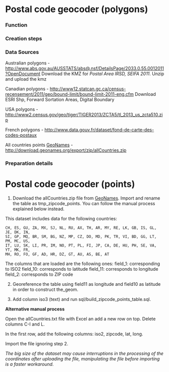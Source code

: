 Postal code geocoder (polygons)
===============

### Function

### Creation steps

### Data Sources

Australian polygons - http://www.abs.gov.au/AUSSTATS/abs@.nsf/DetailsPage/2033.0.55.0012011?OpenDocument
Download the KMZ for *Postal Area IRSD, SEIFA 2011*. Unzip and upload the kmz

Canadian polygons - http://www12.statcan.gc.ca/census-recensement/2011/geo/bound-limit/bound-limit-2011-eng.cfm
Download ESRI Shp, Forward Sortation Areas, Digital Boundary 

USA polygons - http://www2.census.gov/geo/tiger/TIGER2013/ZCTA5/tl_2013_us_zcta510.zip

French polygons - http://www.data.gouv.fr/dataset/fond-de-carte-des-codes-postaux

All countries points [GeoNames](www.geonames.org) - http://download.geonames.org/export/zip/allCountries.zip


### Preparation details

# Postal code geocoder (points)

1. Download the allCountries.zip file from [GeoNames](www.geonames.org). Import and rename the table as tmp_zipcode_points. You can follow the manual process explained below instead.

This dataset includes data for the following countries:

````
CH, ES, GU, ZA, MX, SJ, NL, RU, AX, TH, AR, MY, RE, LK, GB, IS, GL, JE, DK, IN,
SI, GP, MQ, BR, SM, BG, NZ, MP, CZ, DO, MD, PK, TR, VI, BD, GG, LT, PM, MC, US,
IT, LU, SK, LI, PR, IM, NO, PT, PL, FI, JP, CA, DE, HU, PH, SE, VA, YT, MK, FR,
MH, RO, FO, GF, AD, HR, DZ, GT, AU, AS, BE, AT
````

The columns that are loaded are the following ones:
field_1: corresponding to ISO2
field_10: corresponds to latitude
field_11: corresponds to longitude
field_2: corresponds to ZIP code

2. Georeference the table using field11 as longitude and field10 as latitude in order to construct the_geom.

3. Add column iso3 (text) and run sql/build_zipcode_points_table.sql.


**Alternative manual process**

Open the allCountries.txt file with Excel an add a new row on top. Delete columns C-I and L.

In the first row, add the following columns: iso2, zipcode, lat, long.

Import the file ignoring step 2.

_The big size of the dataset may cause interruptions in the processing of the coordinates after uploading the file, manipulating the file before importing is a faster workaround._


